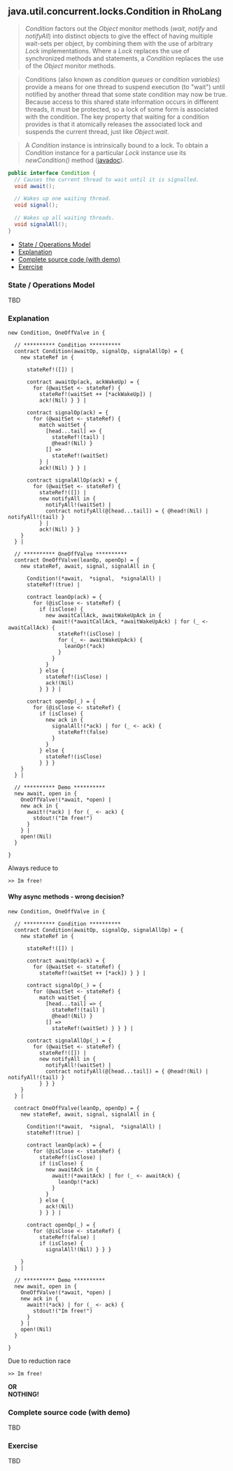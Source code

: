 ## java.util.concurrent.locks.Condition in RhoLang

> *Condition* factors out the *Object* monitor methods (*wait*, *notify* and *notifyAll*) into distinct objects to give the effect of having multiple wait-sets per object, by combining them with the use of arbitrary *Lock* implementations. 
Where a *Lock* replaces the use of synchronized methods and statements, a *Condition* replaces the use of the *Object* monitor methods.

> Conditions (also known as *condition queues* or *condition variables*) provide a means for one thread to suspend execution (to "wait") until notified by another thread that some state condition may now be true. Because access to this shared state information occurs in different threads, it must be protected, so a lock of some form is associated with the condition. The key property that waiting for a condition provides is that it atomically releases the associated lock and suspends the current thread, just like *Object.wait*.

> A *Condition* instance is intrinsically bound to a lock. To obtain a *Condition* instance for a particular *Lock* instance use its *newCondition()* method ([javadoc](https://docs.oracle.com/javase/9/docs/api/java/util/concurrent/locks/Condition.html)).

```java
public interface Condition {
  // Causes the current thread to wait until it is signalled.
  void await();

  // Wakes up one waiting thread.
  void signal();  

  // Wakes up all waiting threads.
  void signalAll();
}
```

- [State / Operations Model](#state--operations-model)
- [Explanation](#explanation)
- [Complete source code (with demo)](#complete-source-code-with-demo)
- [Exercise](#exercise)

### State / Operations Model
TBD

### Explanation
```
new Condition, OneOffValve in {

  // ********** Condition **********
  contract Condition(awaitOp, signalOp, signalAllOp) = {
    new stateRef in {
     
      stateRef!([]) |
      
      contract awaitOp(ack, ackWakeUp) = {
        for (@waitSet <- stateRef) {
          stateRef!(waitSet ++ [*ackWakeUp]) |
          ack!(Nil) } } |
    
      contract signalOp(ack) = {
        for (@waitSet <- stateRef) {
          match waitSet {
            [head...tail] => { 
              stateRef!(tail) |
              @head!(Nil) }
            [] => 
              stateRef!(waitSet)
          } |
          ack!(Nil) } } |
    
      contract signalAllOp(ack) = {
        for (@waitSet <- stateRef) {
          stateRef!([]) |
          new notifyAll in {            
            notifyAll!(waitSet) |
            contract notifyAll(@[head...tail]) = { @head!(Nil) | notifyAll!(tail) }  
          } |
          ack!(Nil) } }           
    }  
  } |
  
  // ********** OneOffValve **********
  contract OneOffValve(leanOp, openOp) = {  
    new stateRef, await, signal, signalAll in {
    
      Condition!(*await,  *signal,  *signalAll) |    
      stateRef!(true) |
  
      contract leanOp(ack) = {
        for (@isClose <- stateRef) {                    
          if (isClose) {
            new awaitCallAck, awaitWakeUpAck in {
              await!(*awaitCallAck, *awaitWakeUpAck) | for (_ <- awaitCallAck) {             
                stateRef!(isClose) | 
                for (_ <- awaitWakeUpAck) {
                  leanOp!(*ack)
                }
              }
            }            
          } else {
            stateRef!(isClose) | 
            ack!(Nil) 
          } } } |  

      contract openOp(_) = {
        for (@isClose <- stateRef) {                    
          if (isClose) {
            new ack in {
              signalAll!(*ack) | for (_ <- ack) {
                stateRef!(false)
              }
            }
          } else {
            stateRef!(isClose)
          } } } 
    }
  } |
  
  // ********** Demo **********
  new await, open in {
    OneOffValve!(*await, *open) |
    new ack in {
      await!(*ack) | for (_ <- ack) {
        stdout!("Im free!")
      }
    } |
    open!(Nil) 
  }          
  
}
```
Always reduce to
```
>> Im free!
```

#### Why async methods - wrong decision?
```
new Condition, OneOffValve in {

  // ********** Condition **********
  contract Condition(awaitOp, signalOp, signalAllOp) = {
    new stateRef in {
     
      stateRef!([]) |
      
      contract awaitOp(ack) = {
        for (@waitSet <- stateRef) {
          stateRef!(waitSet ++ [*ack]) } } |
    
      contract signalOp(_) = {
        for (@waitSet <- stateRef) {
          match waitSet {
            [head...tail] => { 
              stateRef!(tail) |
              @head!(Nil) }
            [] => 
              stateRef!(waitSet) } } } |
    
      contract signalAllOp(_) = {
        for (@waitSet <- stateRef) {
          stateRef!([]) |
          new notifyAll in {            
            notifyAll!(waitSet) |
            contract notifyAll(@[head...tail]) = { @head!(Nil) | notifyAll!(tail) }  
          } } }           
    }  
  } |
  
  contract OneOffValve(leanOp, openOp) = {  
    new stateRef, await, signal, signalAll in {
    
      Condition!(*await,  *signal,  *signalAll) |    
      stateRef!(true) |
  
      contract leanOp(ack) = {
        for (@isClose <- stateRef) {          
          stateRef!(isClose) | 
          if (isClose) {
            new awaitAck in {
              await!(*awaitAck) | for (_ <- awaitAck) {
                leanOp!(*ack)
              }
            }            
          } else {
            ack!(Nil)
          } } } |  

      contract openOp(_) = {
        for (@isClose <- stateRef) {          
          stateRef!(false) |
          if (isClose) {
            signalAll!(Nil) } } } 
      
    }
  } |
  
  // ********** Demo **********
  new await, open in {
    OneOffValve!(*await, *open) |
    new ack in {
      await!(*ack) | for (_ <- ack) {
        stdout!("Im free!")
      }
    } |
    open!(Nil) 
  }          
  
}
```
Due to reduction race
```
>> Im free!
```
**OR**  
**NOTHING!**

### Complete source code (with demo)
TBD

### Exercise
TBD
